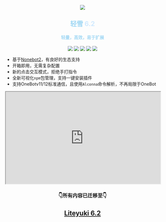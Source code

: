 <div align="center">

[//]: # (<img  src="https://cdn.liteyuki.icu/static/img/logo.png" style="align-content: center; width: 50%; margin-top:10%;" alt="a">)
![][banner]
<h2> <span style="color: #a2d8f4">轻雪</span> <span style="color: #d0e9ff">6.2</span></h2>
<h4> <span style="color: #a2d8f4"> 轻量，高效，易于扩展</span></h4>

[![][OneBot]][onebot-link]
[![][Nonebot2]][nonebot-link]
[![][Liteyuki6.0]][lightyuki-link]
[![][Python3.10+]][python-link]
[![][Usage]][usage-link]

</div>

- 基于[Nonebot2](https://github.com/nonebot/nonebot2)，有良好的生态支持
- 开箱即用，无需复杂配置
- 新的点击交互模式，拒绝手打指令
- 全新可视化`npm`包管理，支持一键安装插件
- 支持OneBotv11/12标准通信，且使用`Alconna`命令解析，不再局限于OneBot

<iframe src="https://bot.liteyuki.icu" width="100%" height="300px">
</iframe>

<div align="center">
    <h3>👇所有内容已迁移至👇</h3>
<a href="https://bot.liteyuki.icu">
<h2>Liteyuki 6.2</h2>
</a>
</div>


[OneBot]: https://img.shields.io/badge/OneBot-11/12-blue?style=for-the-badge
[Nonebot2]: https://img.shields.io/badge/Nonebot-2-red?style=for-the-badge
[Liteyuki6.0]: https://img.shields.io/badge/Liteyuki-6.0-blue?style=for-the-badge
[Python3.10+]: https://img.shields.io/badge/Python-3.10+-blue?style=for-the-badge
[Usage]: https://img.shields.io/badge/文档-页面-blue?style=for-the-badge

[onebot-link]:https://onebot.dev/
[nonebot-link]:https://nonebot.dev/
[lightyuki-link]:/
[python-link]:https://www.python.org/
[usage-link]:https://bot.liteyuki.icu/

[banner]: https://socialify.git.ci/snowykami/LiteyukiBot/image?description=1&forks=1&issues=1&Plus&pulls=1&stargazers=1&theme=Auto&logo=https%3A%2F%2Fcdn.liteyuki.icu%2Fstatic%2Fimg%2Flogo.png
